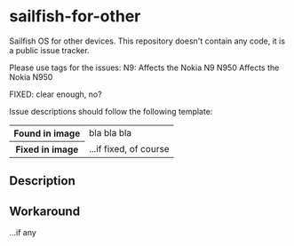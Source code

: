sailfish-for-other
==================

Sailfish OS for other devices. This repository doesn't contain any code, it is a public issue tracker.

Please use tags for the issues:
N9: Affects the Nokia N9
N950 Affects the Nokia N950

FIXED: clear enough, no?


Issue descriptions should follow the following template:

<table>
  <tr>
    <th>Found in image</th><td>bla bla bla</td>
  </tr>
  <tr>
    <th>Fixed in image</th><td>...if fixed, of course</td>
  </tr>
</table>

Description
-----------

Workaround
-----------

...if any
